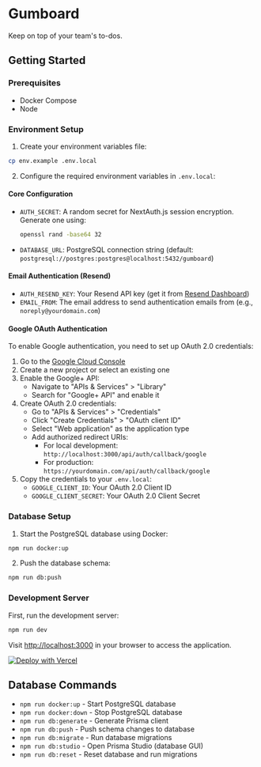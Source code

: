 # Gumboard

Keep on top of your team's to-dos.

## Getting Started

### Prerequisites

- Docker Compose
- Node

### Environment Setup

1. Create your environment variables file:
```bash
cp env.example .env.local
```

2. Configure the required environment variables in `.env.local`:

#### Core Configuration
- `AUTH_SECRET`: A random secret for NextAuth.js session encryption. Generate one using:
  ```bash
  openssl rand -base64 32
  ```
- `DATABASE_URL`: PostgreSQL connection string (default: `postgresql://postgres:postgres@localhost:5432/gumboard`)

#### Email Authentication (Resend)
- `AUTH_RESEND_KEY`: Your Resend API key (get it from [Resend Dashboard](https://resend.com/api-keys))
- `EMAIL_FROM`: The email address to send authentication emails from (e.g., `noreply@yourdomain.com`)

#### Google OAuth Authentication
To enable Google authentication, you need to set up OAuth 2.0 credentials:

1. Go to the [Google Cloud Console](https://console.cloud.google.com/)
2. Create a new project or select an existing one
3. Enable the Google+ API:
   - Navigate to "APIs & Services" > "Library"
   - Search for "Google+ API" and enable it
4. Create OAuth 2.0 credentials:
   - Go to "APIs & Services" > "Credentials"
   - Click "Create Credentials" > "OAuth client ID"
   - Select "Web application" as the application type
   - Add authorized redirect URIs:
     - For local development: `http://localhost:3000/api/auth/callback/google`
     - For production: `https://yourdomain.com/api/auth/callback/google`
5. Copy the credentials to your `.env.local`:
   - `GOOGLE_CLIENT_ID`: Your OAuth 2.0 Client ID
   - `GOOGLE_CLIENT_SECRET`: Your OAuth 2.0 Client Secret

### Database Setup

1. Start the PostgreSQL database using Docker:
```bash
npm run docker:up
```

2. Push the database schema:
```bash
npm run db:push
```

### Development Server

First, run the development server:

```bash
npm run dev
```

Visit [http://localhost:3000](http://localhost:3000) in your browser to access the application.

[![Deploy with Vercel](https://vercel.com/button)](https://vercel.com/new/clone?repository-url=https://github.com/antiwork/gumboard&env=DATABASE_URL,EMAIL_FROM,AUTH_RESEND_KEY,AUTH_SECRET)

## Database Commands

- `npm run docker:up` - Start PostgreSQL database
- `npm run docker:down` - Stop PostgreSQL database
- `npm run db:generate` - Generate Prisma client
- `npm run db:push` - Push schema changes to database
- `npm run db:migrate` - Run database migrations
- `npm run db:studio` - Open Prisma Studio (database GUI)
- `npm run db:reset` - Reset database and run migrations
